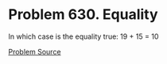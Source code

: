# Problem 630. Equality

In which case is the equality true: 19 + 15 = 10

[Problem Source](https://www.trizland.ru/tasks/5269/)